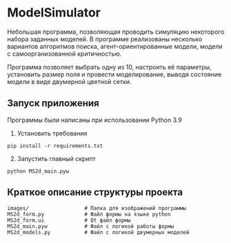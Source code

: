 # ModelSimulator

Небольшая программа, позволяющая проводить симуляцию некоторого набора заданных моделей. 
В программе реализованы несколько вариантов алгоритмов поиска, агент-ориентированные модели, 
модели с самоорганизованной критичностью.

Программа позволяет выбрать одну из 10, настроить её параметры, установить размер поля и 
провести моделирование, выводя состояние модели в виде двумерной цветной сетки.

## Запуск приложения
Программы были написаны при использовании Python 3.9
1. Установить требования

`pip install -r requirements.txt`

2. Запустить главный скрипт

`python MS2d_main.pyw`


## Краткое описание структуры проекта
```
images/                  # Папка для изображений программы
MS2d_form.py             # Файл формы на языке python
MS2d_form.ui             # Qt файл формы
MS2d_main.pyw            # Файл с логикой работы формы
MS2d_models.py           # Файл с логикой двумерных моделей
```